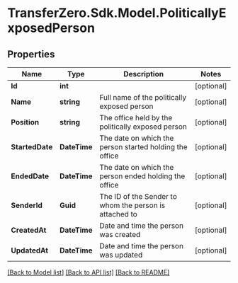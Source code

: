 
# TransferZero.Sdk.Model.PoliticallyExposedPerson

## Properties

Name | Type | Description | Notes
------------ | ------------- | ------------- | -------------
**Id** | **int** |  | [optional] 
**Name** | **string** | Full name of the politically exposed person  | [optional] 
**Position** | **string** | The office held by the politically exposed person  | [optional] 
**StartedDate** | **DateTime** | The date on which the person started holding the office  | [optional] 
**EndedDate** | **DateTime** | The date on which the person ended holding the office  | [optional] 
**SenderId** | **Guid** | The ID of the Sender to whom the person is attached to  | [optional] 
**CreatedAt** | **DateTime** | Date and time the person was created | [optional] 
**UpdatedAt** | **DateTime** | Date and time the person was updated | [optional] 

[[Back to Model list]](../README.md#documentation-for-models)
[[Back to API list]](../README.md#documentation-for-api-endpoints)
[[Back to README]](../README.md)

